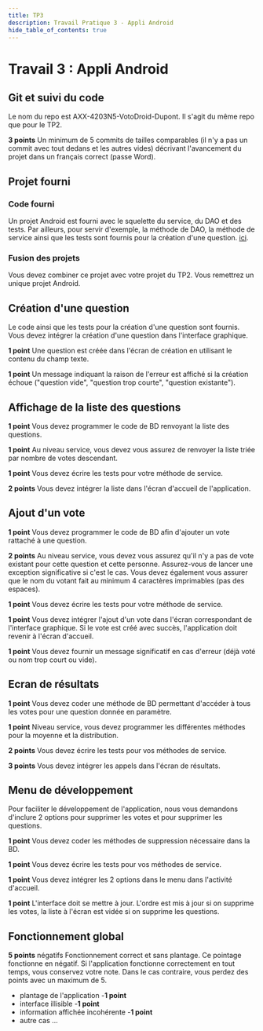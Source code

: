 ```yaml
---
title: TP3
description: Travail Pratique 3 - Appli Android
hide_table_of_contents: true
---
```


# Travail 3 : Appli Android

<Row>

<Column>

## Git et suivi du code

Le nom du repo est AXX-4203N5-VotoDroid-Dupont. Il s'agit du même repo que pour le TP2.

****3 points**** Un minimum de 5 commits de tailles comparables (il n'y a pas un commit avec tout dedans et les autres vides) décrivant l'avancement du projet dans un français correct (passe Word).

</Column>

<Column>

## Projet fourni

### Code fourni

Un projet Android est fourni avec le squelette du service, du DAO et des tests. Par ailleurs, pour servir d'exemple, la méthode de DAO, la méthode de service ainsi que les tests sont fournis pour la création d'une question. [ici](https://github.com/departement-info-cem/3N5-Prog3/tree/master/code/Debut_TP3).

### Fusion des projets

Vous devez combiner ce projet avec votre projet du TP2. Vous remettrez un unique projet Android.

</Column>

</Row>

<Row>

<Column>

## Création d'une question

Le code ainsi que les tests pour la création d'une question sont fournis. Vous devez intégrer la création d'une question dans l'interface graphique.

**1 point** Une question est créée dans l'écran de création en utilisant le contenu du champ texte.

**1 point** Un message indiquant la raison de l'erreur est affiché si la création échoue ("question vide", "question trop courte", "question existante").

</Column>

<Column>

## Affichage de la liste des questions

**1 point** Vous devez programmer le code de BD renvoyant la liste des questions.

**1 point** Au niveau service, vous devez vous assurez de renvoyer la liste triée par nombre de votes descendant.

**1 point** Vous devez écrire les tests pour votre méthode de service.

**2 points** Vous devez intégrer la liste dans l'écran d'accueil de l'application.

</Column>

</Row>

<Row>

<Column></Column>

<Column>

## Ajout d'un vote

**1 point** Vous devez programmer le code de BD afin d'ajouter un vote rattaché à une question.

**2 points** Au niveau service, vous devez vous assurez qu'il n'y a pas de vote existant pour cette question et cette personne. Assurez-vous de lancer une exception significative si c'est le cas. Vous devez également vous assurer que le nom du votant fait au minimum 4 caractères imprimables (pas des espaces).

**1 point** Vous devez écrire les tests pour votre méthode de service.

**1 point** Vous devez intégrer l'ajout d'un vote dans l'écran correspondant de l'interface graphique. Si le vote est créé avec succès, l'application doit revenir à l'écran d'accueil.

**1 point** Vous devez fournir un message significatif en cas d'erreur (déjà voté ou nom trop court ou vide).

</Column>

</Row>

<Row>

<Column>

## Ecran de résultats

**1 point** Vous devez coder une méthode de BD permettant d'accéder à tous les votes pour une question donnée en paramètre.

**1 point** Niveau service, vous devez programmer les différentes méthodes pour la moyenne et la distribution.

**2 points** Vous devez écrire les tests pour vos méthodes de service.

**3 points** Vous devez intégrer les appels dans l'écran de résultats.

</Column>

<Column>

## Menu de développement

Pour faciliter le développement de l'application, nous vous demandons d'inclure 2 options pour supprimer les votes et pour supprimer les questions.

**1 point** Vous devez coder les méthodes de suppression nécessaire dans la BD.

**1 point** Vous devez écrire les tests pour vos méthodes de service.

**1 point** Vous devez intégrer les 2 options dans le menu dans l'activité d'accueil.

**1 point** L'interface doit se mettre à jour. L'ordre est mis à jour si on supprime les votes, la liste à l'écran est vidée si on supprime les questions.

</Column>

</Row>

## Fonctionnement global

**5 points** négatifs Fonctionnement correct et sans plantage. Ce pointage fonctionne en négatif. Si l'application fonctionne correctement en tout temps, vous conservez votre note. Dans le cas contraire, vous perdez des points avec un maximum de 5.

- plantage de l'application -**1 point**
- interface illisible -**1 point**
- information affichée incohérente -**1 point**
- autre cas ...

